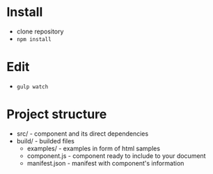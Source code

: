 # Install

- clone repository
- `npm install`

# Edit

- `gulp watch`

# Project structure

- src/ - component and its direct dependencies
- build/ - builded files
  - examples/ - examples in form of html samples
  - component.js - component ready to include to your document
  - manifest.json - manifest with component's information